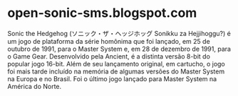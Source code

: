 # open-sonic-sms.blogspot.com
Sonic the Hedgehog (ソニック・ザ・ヘッジホッグ Sonikku za Hejjihoggu?) é um jogo de plataforma da série homônima que foi lançado, em 25 de outubro de 1991, para o Master System e, em 28 de dezembro de 1991, para o Game Gear. Desenvolvido pela Ancient, é a distinta versão 8-bit do popular jogo 16-bit. Além de seu lançamento original, em cartucho, o jogo foi mais tarde incluído na memória de algumas versões do Master System na Europa e no Brasil. Foi o último jogo lançado para Master System na América do Norte.
